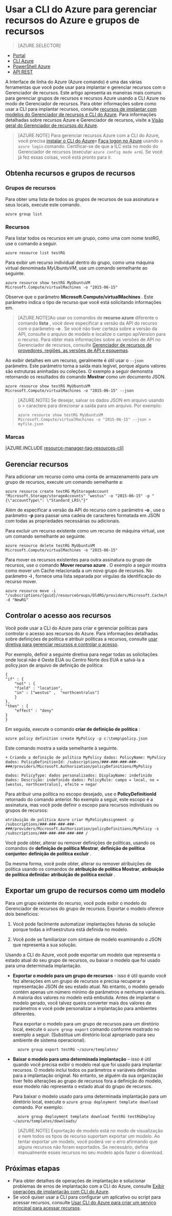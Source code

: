 
<properties
    pageTitle="Gerenciar recursos com a CLI Azure | Microsoft Azure"
    description="Usar a Interface de linha de comando (CLI) do Azure para gerenciar grupos e recursos Azure"
    editor=""
    manager="timlt"
    documentationCenter=""
    authors="dlepow"
    services="azure-resource-manager"/>

<tags
    ms.service="azure-resource-manager"
    ms.workload="multiple"
    ms.tgt_pltfrm="vm-multiple"
    ms.devlang="na"
    ms.topic="article"
    ms.date="08/22/2016"
    ms.author="danlep"/>

# <a name="use-the-azure-cli-to-manage-azure-resources-and-resource-groups"></a>Usar a CLI do Azure para gerenciar recursos do Azure e grupos de recursos


> [AZURE.SELECTOR]
- [Portal](azure-portal/resource-group-portal.md) 
- [CLI Azure](xplat-cli-azure-resource-manager.md)
- [PowerShell Azure](powershell-azure-resource-manager.md)
- [API REST](resource-manager-rest-api.md)


A Interface de linha do Azure (Azure comando) é uma das várias ferramentas que você pode usar para implantar e gerenciar recursos com o Gerenciador de recursos. Este artigo apresenta as maneiras mais comuns para gerenciar grupos de recursos e recursos Azure usando a CLI Azure no modo de Gerenciador de recursos. Para obter informações sobre como usar a CLI para implantar recursos, consulte [recursos de implantar com modelos do Gerenciador de recursos e CLI do Azure](resource-group-template-deploy-cli.md). Para informações detalhadas sobre recursos Azure e Gerenciador de recursos, visite a [Visão geral do Gerenciador de recursos do Azure](azure-resource-manager/resource-group-overview.md).

>[AZURE.NOTE] Para gerenciar recursos Azure com a CLI do Azure, você precisa [instalar o CLI do Azure](xplat-cli-install.md)e [Faça logon no Azure](xplat-cli-connect.md) usando o `azure login` comando. Certificar-se de que a ILC está no modo do Gerenciador de recursos (executar `azure config mode arm`). Se você já fez essas coisas, você está pronto para ir.



## <a name="get-resource-groups-and-resources"></a>Obtenha recursos e grupos de recursos

### <a name="resource-groups"></a>Grupos de recursos

Para obter uma lista de todos os grupos de recursos de sua assinatura e seus locais, execute este comando.

    azure group list
    

### <a name="resources"></a>Recursos
 Para listar todos os recursos em um grupo, como uma com nome *testRG*, use o comando a seguir.

    azure resource list testRG

Para exibir um recurso individual dentro do grupo, como uma máquina virtual denominada *MyUbuntuVM*, use um comando semelhante ao seguinte.

    azure resource show testRG MyUbuntuVM Microsoft.Compute/virtualMachines -o "2015-06-15"
    
Observe que o parâmetro **Microsoft.Compute/virtualMachines** . Este parâmetro indica o tipo de recurso que você está solicitando informações em.
    
>[AZURE.NOTE]Ao usar os comandos de **recurso azure** diferente o comando **lista** , você deve especificar a versão da API do recurso com o parâmetro **-o** . Se você não tiver certeza sobre a versão da API, consulte o arquivo de modelo e localize o campo apiVersion para o recurso. Para obter mais informações sobre as versões de API no Gerenciador de recursos, consulte [Gerenciador de recursos de provedores, regiões, as versões de API e esquemas](resource-manager-supported-services.md).

Ao exibir detalhes em um recurso, geralmente é útil usar o `--json` parâmetro. Este parâmetro torna a saída mais legível, porque alguns valores são estruturas aninhadas ou coleções. O exemplo a seguir demonstra retornando os resultados do comando **Mostrar** como um documento JSON.

    azure resource show testRG MyUbuntuVM Microsoft.Compute/virtualMachines -o "2015-06-15" --json

>[AZURE.NOTE] Se desejar, salvar os dados JSON em arquivo usando o &gt; caractere para direcionar a saída para um arquivo. Por exemplo:
>
> `azure resource show testRG MyUbuntuVM Microsoft.Compute/virtualMachines -o "2015-06-15" --json > myfile.json`

### <a name="tags"></a>Marcas

[AZURE.INCLUDE [resource-manager-tag-resources-cli](../includes/resource-manager-tag-resources-cli.md)]

## <a name="manage-resources"></a>Gerenciar recursos


Para adicionar um recurso como uma conta de armazenamento para um grupo de recursos, execute um comando semelhante a:

    azure resource create testRG MyStorageAccount "Microsoft.Storage/storageAccounts" "westus" -o "2015-06-15" -p "{\"accountType\": \"Standard_LRS\"}"
    
Além de especificar a versão da API do recurso com o parâmetro **-o** , use o parâmetro **-p** para passar uma cadeia de caracteres formatada em JSON com todas as propriedades necessárias ou adicionais.
    
    
Para excluir um recurso existente como um recurso de máquina virtual, use um comando semelhante ao seguinte.

    azure resource delete testRG MyUbuntuVM Microsoft.Compute/virtualMachines -o "2015-06-15"

Para mover os recursos existentes para outra assinatura ou grupo de recursos, use o comando **Mover recurso azure** . O exemplo a seguir mostra como mover um Cache relacionada a um novo grupo de recursos. No parâmetro **-i** , fornece uma lista separada por vírgulas da identificação do recurso mover.


    azure resource move -i "/subscriptions/{guid}/resourceGroups/OldRG/providers/Microsoft.Cache/Redis/examplecache" -d "NewRG"

## <a name="control-access-to-resources"></a>Controlar o acesso aos recursos

Você pode usar a CLI do Azure para criar e gerenciar políticas para controlar o acesso aos recursos do Azure. Para informações detalhadas sobre definições de política e atribuir políticas a recursos, consulte [usar diretiva para gerenciar recursos e controlar o acesso](resource-manager-policy.md).

Por exemplo, definir a seguinte diretiva para negar todas as solicitações onde local não é Oeste EUA ou Centro Norte dos EUA e salvá-la a policy.json de arquivo de definição de política:

    {
    "if" : {
        "not" : {
        "field" : "location",
        "in" : ["westus" ,  "northcentralus"]
        }
    },
    "then" : {
        "effect" : "deny"
    }
    }

Em seguida, execute o comando **criar de definição de política** :

    azure policy definition create MyPolicy -p c:\temp\policy.json
    
Este comando mostra a saída semelhante à seguinte.

    + Criando a definição de política MyPolicy dados: PolicyName: MyPolicy dados: PolicyDefinitionId: /subscriptions/###-###-###-###-###/providers/Microsoft.Authorization/policyDefinitions/MyPolicy

    dados: PolicyType: dados personalizados: DisplayName: indefinido dados: Descrição: indefinido dados: PolicyRule: campo = local, no = [westus, northcentralus], efeito = negar

 Para atribuir uma política no escopo desejado, use o **PolicyDefinitionId** retornado do comando anterior. No exemplo a seguir, este escopo é a assinatura, mas você pode definir o escopo para recursos individuais ou grupos de recursos:

    atribuição de política Azure criar MyPolicyAssignment -p /subscriptions/###-###-###-###-###/providers/Microsoft.Authorization/policyDefinitions/MyPolicy -s /subscriptions/###-###-###-###-### /

Você pode obter, alterar ou remover definições de políticas, usando os comandos de **definição de política Mostrar**, **definição de política conjunto**e **definição de política excluir** .

Da mesma forma, você pode obter, alterar ou remover atribuições de política usando os comandos de **atribuição de política Mostrar**, **atribuição de política definida**e **atribuição de política excluir** .


## <a name="export-a-resource-group-as-a-template"></a>Exportar um grupo de recursos como um modelo

Para um grupo existente do recurso, você pode exibir o modelo do Gerenciador de recursos do grupo de recursos. Exportar o modelo oferece dois benefícios:

1. Você pode facilmente automatizar implantações futuras da solução porque todas a infraestrutura está definida no modelo.

2. Você pode se familiarizar com sintaxe de modelo examinando o JSON que representa a sua solução.

Usando a CLI do Azure, você pode exportar um modelo que representa o estado atual do seu grupo de recursos, ou baixar o modelo que foi usado para uma determinada implantação.

* **Exportar o modelo para um grupo de recursos** - isso é útil quando você fez alterações em um grupo de recursos e precisa recuperar a representação JSON de seu estado atual. No entanto, o modelo gerado contém apenas um número mínimo de parâmetros e nenhuma variáveis. A maioria dos valores no modelo está embutida. Antes de implantar o modelo gerado, você talvez queira converter mais dos valores de parâmetros e você pode personalizar a implantação para ambientes diferentes.

    Para exportar o modelo para um grupo de recursos para um diretório local, execute o `azure group export` comando conforme mostrado no exemplo a seguir. (Substitua um diretório local apropriado para seu ambiente de sistema operacional).

        azure group export testRG ~/azure/templates/

* **Baixar o modelo para uma determinada implantação** – isso é útil quando você precisa exibir o modelo real que foi usado para implantar recursos. O modelo inclui todos os parâmetros e variáveis definidas para a implantação original. No entanto, se alguém da sua organização tiver feito alterações ao grupo de recursos fora a definição do modelo, esse modelo não representa o estado atual do grupo de recursos.

    Para baixar o modelo usado para uma determinada implantação para um diretório local, execute o `azure group deployment template download` comando. Por exemplo:

        azure group deployment template download TestRG testRGDeploy ~/azure/templates/downloads/
 
>[AZURE.NOTE] Exportação de modelo está no modo de visualização e nem todos os tipos de recurso suportam exportar um modelo. Ao tentar exportar um modelo, você poderá ver o erro afirmando que alguns recursos não foram exportados. Se necessário, defina manualmente esses recursos no seu modelo após fazer o download.



## <a name="next-steps"></a>Próximas etapas

* Para obter detalhes de operações de implantação e solucionar problemas de erros de implantação com a CLI do Azure, consulte [Exibir operações de implantação com CLI do Azure](resource-manager-troubleshoot-deployments-cli.md).
* Se você quiser usar a CLI para configurar um aplicativo ou script para acessar recursos, consulte [Usar CLI do Azure para criar um serviço principal para acessar recursos](resource-group-authenticate-service-principal-cli.md).


